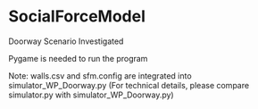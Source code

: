 # SocialForceModel
  Doorway Scenario Investigated
  
  Pygame is needed to run the program
  
  Note: walls.csv and sfm.config are integrated into simulator_WP_Doorway.py  (For technical details, please compare simulator.py with     simulator_WP_Doorway.py)
